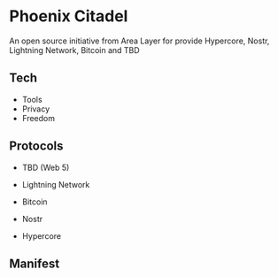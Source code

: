 # Phoenix Citadel

An open source initiative from Area Layer for provide Hypercore, Nostr, Lightning Network, Bitcoin and TBD

## Tech 

- Tools
- Privacy
- Freedom

## Protocols 

- TBD (Web 5) 

- Lightning Network 

- Bitcoin 

- Nostr 

- Hypercore 

## Manifest 
